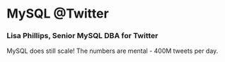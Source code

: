 # MySQL @Twitter

### Lisa Phillips, Senior MySQL DBA for Twitter

MySQL does still scale! The numbers are mental - 400M tweets per day.
